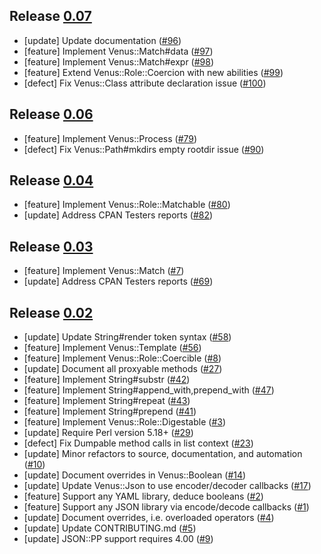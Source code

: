 ## Release [0.07](https://github.com/cpanery/venus/releases/tag/0.07)

- [update] Update documentation ([#96](https://github.com/cpanery/venus/issues/96))
- [feature] Implement Venus::Match#data ([#97](https://github.com/cpanery/venus/issues/97))
- [feature] Implement Venus::Match#expr ([#98](https://github.com/cpanery/venus/issues/98))
- [feature] Extend Venus::Role::Coercion with new abilities ([#99](https://github.com/cpanery/venus/issues/99))
- [defect] Fix Venus::Class attribute declaration issue ([#100](https://github.com/cpanery/venus/issues/100))

## Release [0.06](https://github.com/cpanery/venus/releases/tag/0.06)

- [feature] Implement Venus::Process ([#79](https://github.com/cpanery/venus/issues/79))
- [defect] Fix Venus::Path#mkdirs empty rootdir issue ([#90](https://github.com/cpanery/venus/issues/90))

## Release [0.04](https://github.com/cpanery/venus/releases/tag/0.04)

- [feature] Implement Venus::Role::Matchable ([#80](https://github.com/cpanery/venus/issues/80))
- [update] Address CPAN Testers reports ([#82](https://github.com/cpanery/venus/issues/82))

## Release [0.03](https://github.com/cpanery/venus/releases/tag/0.03)

- [feature] Implement Venus::Match ([#7](https://github.com/cpanery/venus/issues/7))
- [update] Address CPAN Testers reports ([#69](https://github.com/cpanery/venus/issues/69))

## Release [0.02](https://github.com/cpanery/venus/releases/tag/0.02)

- [update] Update String#render token syntax ([#58](https://github.com/cpanery/venus/issues/58))
- [feature] Implement Venus::Template ([#56](https://github.com/cpanery/venus/issues/56))
- [feature] Implement Venus::Role::Coercible ([#8](https://github.com/cpanery/venus/issues/8))
- [update] Document all proxyable methods ([#27](https://github.com/cpanery/venus/issues/27))
- [feature] Implement String#substr ([#42](https://github.com/cpanery/venus/issues/42))
- [feature] Implement String#append_with,prepend_with ([#47](https://github.com/cpanery/venus/issues/47))
- [feature] Implement String#repeat ([#43](https://github.com/cpanery/venus/issues/43))
- [feature] Implement String#prepend ([#41](https://github.com/cpanery/venus/issues/41))
- [feature] Implement Venus::Role::Digestable ([#3](https://github.com/cpanery/venus/issues/3))
- [update] Require Perl version 5.18+ ([#29](https://github.com/cpanery/venus/issues/29))
- [defect] Fix Dumpable method calls in list context ([#23](https://github.com/cpanery/venus/issues/23))
- [update] Minor refactors to source, documentation, and automation ([#10](https://github.com/cpanery/venus/issues/10))
- [update] Document overrides in Venus::Boolean ([#14](https://github.com/cpanery/venus/issues/14))
- [update] Update Venus::Json to use encoder/decoder callbacks ([#17](https://github.com/cpanery/venus/issues/17))
- [feature] Support any YAML library, deduce booleans ([#2](https://github.com/cpanery/venus/issues/2))
- [feature] Support any JSON library via encode/decode callbacks ([#1](https://github.com/cpanery/venus/issues/1))
- [update] Document overrides, i.e. overloaded operators ([#4](https://github.com/cpanery/venus/issues/4))
- [update] Update CONTRIBUTING.md ([#5](https://github.com/cpanery/venus/issues/5))
- [update] JSON::PP support requires 4.00 ([#9](https://github.com/cpanery/venus/issues/9))
